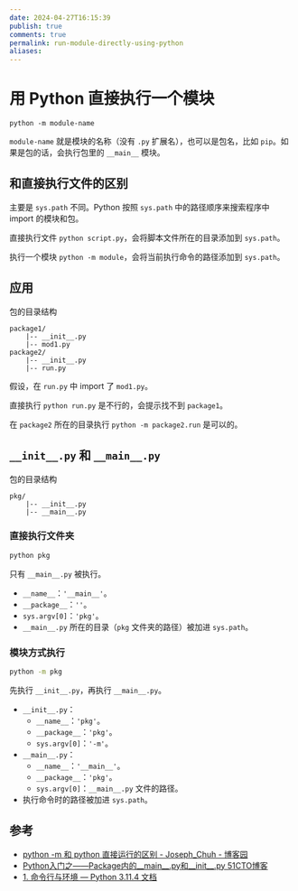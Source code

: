 ```yaml
---
date: 2024-04-27T16:15:39
publish: true
comments: true
permalink: run-module-directly-using-python
aliases:
---
```


# 用 Python 直接执行一个模块

``` shell
python -m module-name
```

`module-name` 就是模块的名称（没有 `.py` 扩展名），也可以是包名，比如 `pip`。如果是包的话，会执行包里的 `__main__` 模块。

## 和直接执行文件的区别

主要是 `sys.path` 不同。Python 按照 `sys.path` 中的路径顺序来搜索程序中 import 的模块和包。

直接执行文件 `python script.py`，会将脚本文件所在的目录添加到 `sys.path`。

执行一个模块 `python -m module`，会将当前执行命令的路径添加到 `sys.path`。

## 应用

包的目录结构

```
package1/
	|-- __init__.py
	|-- mod1.py
package2/
	|-- __init__.py
	|-- run.py
```

假设，在 `run.py` 中 import 了 `mod1.py`。

直接执行 `python run.py` 是不行的，会提示找不到 `package1`。

在 `package2` 所在的目录执行 `python -m package2.run` 是可以的。

## `__init__.py` 和 `__main__.py`

包的目录结构

```
pkg/
    |-- __init__.py
    |-- __main__.py
```

### 直接执行文件夹

``` bash
python pkg
```

只有 `__main__.py` 被执行。

- `__name__`：`'__main__'`。
- `__package__`：`''`。
- `sys.argv[0]`：`'pkg'`。
- `__main__.py` 所在的目录（`pkg` 文件夹的路径）被加进 `sys.path`。

### 模块方式执行

``` bash
python -m pkg
```

先执行 `__init__.py`，再执行 `__main__.py`。

- `__init__.py`：
    - `__name__`：`'pkg'`。
    - `__package__`：`'pkg'`。
    - `sys.argv[0]`：`'-m'`。
- `__main__.py`：
    - `__name__`：`'__main__'`。
    - `__package__`：`'pkg'`。
    - `sys.argv[0]`：`__main__.py` 文件的路径。
- 执行命令时的路径被加进 `sys.path`。

## 参考

- [python -m 和 python 直接运行的区别 - Joseph_Chuh - 博客园](https://www.cnblogs.com/josephchuh/p/9209695.html#:~:text=%3E%3E%3E%20python%20xxx.py%20%23%20%E7%9B%B4%E6%8E%A5%E8%BF%90%E8%A1%8C%20%3E%3E%3E%20python%20-m,%E7%9B%B8%E5%BD%93%E4%BA%8Eimport%EF%BC%8C%E5%8F%AB%E5%81%9A%E5%BD%93%E5%81%9A%E6%A8%A1%E5%9D%97%E6%9D%A5%E5%90%AF%E5%8A%A8%20%E4%B8%BB%E8%A6%81%E5%8C%BA%E5%88%AB%E5%9C%A8%E4%BA%8E%20sys.path%20%E4%B8%8D%E5%90%8C%20%E7%9B%B4%E6%8E%A5%E8%BF%90%E8%A1%8C%E4%BC%9A%E5%B0%86%E8%AF%A5%E8%84%9A%E6%9C%AC%E6%89%80%E5%9C%A8%E7%9B%AE%E5%BD%95%E6%B7%BB%E5%8A%A0%E8%87%B3%20sys.path%20%E5%BD%93%E5%81%9A%E6%A8%A1%E5%9D%97%E5%90%AF%E5%8A%A8%E5%88%99%E4%BC%9A%E5%B0%86%E5%BD%93%E5%89%8D%E8%BF%90%E8%A1%8C%E5%91%BD%E4%BB%A4%E7%9A%84%E8%B7%AF%E5%BE%84%E6%B7%BB%E5%8A%A0%E8%87%B3%20sys.path)
- [Python入门之——Package内的__main__.py和__init__.py 51CTO博客](https://blog.51cto.com/feishujun/5513660)
- [1. 命令行与环境 — Python 3.11.4 文档](https://docs.python.org/zh-cn/3/using/cmdline.html#cmdoption-m)

